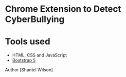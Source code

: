 Chrome Extension to Detect CyberBullying
=======

# Tools used #
* HTML, CSS and JavaScript
* [Bootstrap 5](https://getbootstrap.com/docs/5.0/getting-started/introduction/)


Author [Shantel Wilson]
